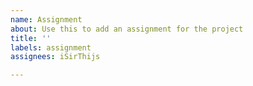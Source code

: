 ```yaml
---
name: Assignment
about: Use this to add an assignment for the project
title: ''
labels: assignment
assignees: iSirThijs

---
```



